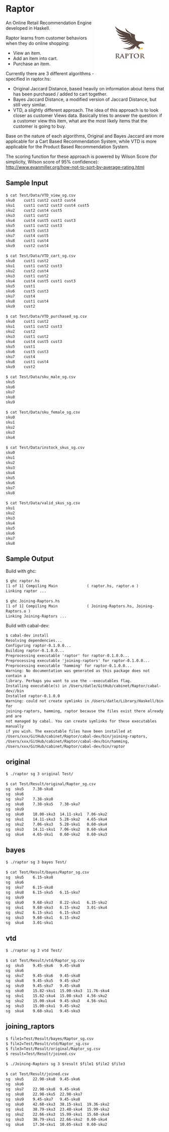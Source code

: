 Raptor
======

<a href="url"><img src="./assets/raptor.png" align="right" height="169" width="220" ></a>

An Online Retail Recommendation Engine developed in Haskell.

Raptor learns from customer behaviors when they do online shopping: 
- View an item.
- Add an item into cart. 
- Purchase an item.

Currently there are 3 different algorithms - specified in raptor.hs:
- Original Jaccard Distance, based heavily on information about items that has been purchased / added to cart together.
- Bayes Jaccard Distance, a modified version of Jaccard Distance, but still very similar.
- VTD, a slightly different approach. The idea of this approach is to look closer as customer Views data. 
Basically tries to answer the question: if a customer view this item, what are the most likely items that the customer is going to buy.

Base on the nature of each algorithms, Original and Bayes Jaccard are more applicable for a Cart Based Recommendation System, while VTD is more  applicable for the Product Based Recommendation System.

The scoring function for these approach is powered by Wilson Score (for simplicity, Wilson score of 95% confidence):
http://www.evanmiller.org/how-not-to-sort-by-average-rating.html


Sample Input
---------

    $ cat Test/Data/VTD_view_sg.csv 
    sku0	cust1 cust2 cust3 cust4
    sku1	cust1 cust2 cust3 cust4 cust5
    sku2	cust2 cust4 cust5
    sku3	cust1 cust2
    sku4	cust4 cust5 cust1 cust3
    sku5	cust1 cust2 cust3
    sku6	cust5 cust3
    sku7	cust4 cust5
    sku8	cust1 cust4
    sku9	cust2 cust4

    $ cat Test/Data/VTD_cart_sg.csv 
    sku0	cust1 cust2
    sku1	cust1 cust2 cust3
    sku2	cust2 cust4
    sku3	cust1 cust2
    sku4	cust4 cust5 cust1 cust3
    sku5	cust1
    sku6	cust5 cust3
    sku7	cust4
    sku8	cust1 cust4
    sku9	cust2

    $ cat Test/Data/VTD_purchased_sg.csv 
    sku0	cust1 cust2
    sku1	cust1 cust2 cust3
    sku2	cust2
    sku3	cust1 cust2
    sku4	cust4 cust5 cust3
    sku5	cust1
    sku6	cust5 cust3
    sku7	cust4
    sku8	cust1 cust4
    sku9	cust2

    $ cat Test/Data/sku_male_sg.csv 
    sku5
    sku6
    sku7
    sku8
    sku9

    $ cat Test/Data/sku_female_sg.csv 
    sku0
    sku1
    sku2
    sku3
    sku4

    $ cat Test/Data/instock_skus_sg.csv 
    sku0
    sku1
    sku2
    sku3
    sku4
    sku5
    sku6
    sku7
    sku8

    $ cat Test/Data/valid_skus_sg.csv 
    sku1
    sku2
    sku3
    sku4
    sku5
    sku6
    sku7
    sku8

Sample Output
-----------
    
Build with ghc:

    $ ghc raptor.hs
    [1 of 1] Compiling Main             ( raptor.hs, raptor.o )
    Linking raptor ...
    
    $ ghc Joining-Raptors.hs 
    [1 of 1] Compiling Main             ( Joining-Raptors.hs, Joining-Raptors.o )
    Linking Joining-Raptors ...

Build with cabal-dev:

    $ cabal-dev install
    Resolving dependencies...
    Configuring raptor-0.1.0.0...
    Building raptor-0.1.0.0...
    Preprocessing executable 'raptor' for raptor-0.1.0.0...
    Preprocessing executable 'joining-raptors' for raptor-0.1.0.0...
    Preprocessing executable 'hamming' for raptor-0.1.0.0...
    Warning: No documentation was generated as this package does not contain a
    library. Perhaps you want to use the --executables flag.
    Installing executable(s) in /Users/datle/GitHub/cabinet/Raptor/cabal-dev//bin
    Installed raptor-0.1.0.0
    Warning: could not create symlinks in /Users/datle/Library/Haskell/bin for
    joining-raptors, hamming, raptor because the files exist there already and are
    not managed by cabal. You can create symlinks for these executables manually
    if you wish. The executable files have been installed at
    /Users/xxx/GitHub/cabinet/Raptor/cabal-dev/bin/joining-raptors,
    /Users/xxx/GitHub/cabinet/Raptor/cabal-dev/bin/hamming,
    /Users/xxx/GitHub/cabinet/Raptor/cabal-dev/bin/raptor

original
--------

    $ ./raptor sg 3 original Test/
    
    $ cat Test/Result/original/Raptor_sg.csv 
    sg	sku5	7.38-sku8
    sg	sku6	
    sg	sku7	7.38-sku8
    sg	sku8	7.38-sku5	7.38-sku7
    sg	sku9	
    sg	sku0	18.00-sku3	14.11-sku1	7.06-sku2
    sg	sku1	14.11-sku3	5.28-sku2	4.65-sku4
    sg	sku2	7.06-sku3	5.28-sku1	0.60-sku4
    sg	sku3	14.11-sku1	7.06-sku2	0.60-sku4
    sg	sku4	4.65-sku1	0.60-sku2	0.60-sku3

bayes
-----

    $ ./raptor sg 3 bayes Test/
    
    $ cat Test/Result/bayes/Raptor_sg.csv 
    sg	sku5	6.15-sku8
    sg	sku6	
    sg	sku7	6.15-sku8
    sg	sku8	6.15-sku5	6.15-sku7
    sg	sku9	
    sg	sku0	9.68-sku3	8.22-sku1	6.15-sku2
    sg	sku1	9.68-sku3	6.15-sku2	3.01-sku4
    sg	sku2	6.15-sku1	6.15-sku3
    sg	sku3	9.68-sku1	6.15-sku2
    sg	sku4	3.01-sku1

vtd
---

    $ ./raptor sg 3 vtd Test/
    
    $ cat Test/Result/vtd/Raptor_sg.csv 
    sg	sku5	9.45-sku6	9.45-sku8
    sg	sku6	
    sg	sku7	9.45-sku6	9.45-sku8
    sg	sku8	9.45-sku5	9.45-sku7
    sg	sku9	9.45-sku7	9.45-sku8
    sg	sku0	15.82-sku1	15.00-sku3	11.76-sku4
    sg	sku1	15.82-sku4	15.00-sku3	4.56-sku2
    sg	sku2	15.00-sku4	9.45-sku3	4.56-sku1
    sg	sku3	15.00-sku1	9.45-sku2
    sg	sku4	9.68-sku1	9.45-sku3

joining_raptors
---------------

    $ file1=Test/Result/bayes/Raptor_sg.csv
    $ file2=Test/Result/vtd/Raptor_sg.csv
    $ file3=Test/Result/original/Raptor_sg.csv
    $ result=Test/Result/joined.csv
    
    $ ./Joining-Raptors sg 3 $result $file1 $file2 $file3

    $ cat Test/Result/joined.csv 
    sg	sku5	22.98-sku8	9.45-sku6
    sg	sku6
    sg	sku7	22.98-sku8	9.45-sku6
    sg	sku8	22.98-sku5	22.98-sku7
    sg	sku9	9.45-sku7	9.45-sku8
    sg	sku0	42.68-sku3	38.15-sku1	19.36-sku2
    sg	sku1	38.79-sku3	23.48-sku4	15.99-sku2
    sg	sku2	22.66-sku3	15.99-sku1	15.60-sku4
    sg	sku3	38.79-sku1	22.66-sku2	0.60-sku4
    sg	sku4	17.34-sku1	10.05-sku3	0.60-sku2
